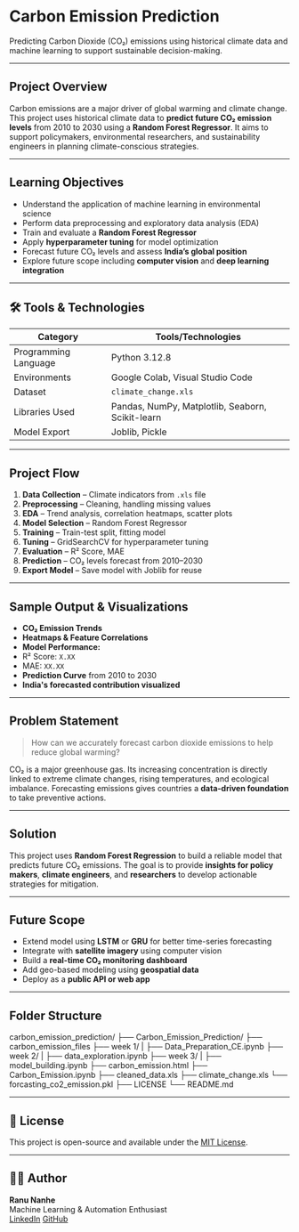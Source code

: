 #  Carbon Emission Prediction 

Predicting Carbon Dioxide (CO₂) emissions using historical climate data and machine learning to support sustainable decision-making.

---

##  Project Overview

Carbon emissions are a major driver of global warming and climate change. This project uses historical climate data to **predict future CO₂ emission levels** from 2010 to 2030 using a **Random Forest Regressor**. It aims to support policymakers, environmental researchers, and sustainability engineers in planning climate-conscious strategies.

---

##  Learning Objectives

- Understand the application of machine learning in environmental science
- Perform data preprocessing and exploratory data analysis (EDA)
- Train and evaluate a **Random Forest Regressor**
- Apply **hyperparameter tuning** for model optimization
- Forecast future CO₂ levels and assess **India’s global position**
- Explore future scope including **computer vision** and **deep learning integration**

---

## 🛠 Tools & Technologies

| Category              | Tools/Technologies                                |
|-----------------------|---------------------------------------------------|
| Programming Language  | Python 3.12.8                                     |
| Environments          | Google Colab, Visual Studio Code                  |
| Dataset               | `climate_change.xls`                              |
| Libraries Used        | Pandas, NumPy, Matplotlib, Seaborn, Scikit-learn  |
| Model Export          | Joblib, Pickle                                    |

---

##  Project Flow

1. **Data Collection** – Climate indicators from `.xls` file  
2. **Preprocessing** – Cleaning, handling missing values  
3. **EDA** – Trend analysis, correlation heatmaps, scatter plots  
4. **Model Selection** – Random Forest Regressor  
5. **Training** – Train-test split, fitting model  
6. **Tuning** – GridSearchCV for hyperparameter tuning  
7. **Evaluation** – R² Score, MAE  
8. **Prediction** – CO₂ levels forecast from 2010–2030  
9. **Export Model** – Save model with Joblib for reuse  

---

##  Sample Output & Visualizations

-  **CO₂ Emission Trends**
-  **Heatmaps & Feature Correlations**
-  **Model Performance:**
  - R² Score: `X.XX`  
  - MAE: `XX.XX`
-  **Prediction Curve** from 2010 to 2030
-  **India's forecasted contribution visualized**

---

##  Problem Statement

> How can we accurately forecast carbon dioxide emissions to help reduce global warming?

CO₂ is a major greenhouse gas. Its increasing concentration is directly linked to extreme climate changes, rising temperatures, and ecological imbalance. Forecasting emissions gives countries a **data-driven foundation** to take preventive actions.

---

##  Solution

This project uses **Random Forest Regression** to build a reliable model that predicts future CO₂ emissions. The goal is to provide **insights for policy makers**, **climate engineers**, and **researchers** to develop actionable strategies for mitigation.

---

##  Future Scope

-  Extend model using **LSTM** or **GRU** for better time-series forecasting  
-  Integrate with **satellite imagery** using computer vision  
-  Build a **real-time CO₂ monitoring dashboard**  
-  Add geo-based modeling using **geospatial data**  
-  Deploy as a **public API or web app**

---

##  Folder Structure
carbon_emission_prediction/
├── Carbon_Emission_Prediction/
       ├── carbon_emission_files
       ├── week 1/
       |     ├──  Data_Preparation_CE.ipynb
       ├── week 2/
       |     ├── data_exploration.ipynb
       ├── week 3/
       |     ├── model_building.ipynb
       ├── carbon_emission.html
       ├── Carbon_Emission.ipynb
       ├── cleaned_data.xls
       ├── climate_change.xls
       └── forcasting_co2_emission.pkl
├── LICENSE
└── README.md

---
## 📄 License

This project is open-source and available under the [MIT License](LICENSE).

---

## 🙋‍♂️ Author

**Ranu Nanhe**  
Machine Learning & Automation Enthusiast  
[LinkedIn](https://www.linkedin.com) 
[GitHub](https://github.com)
